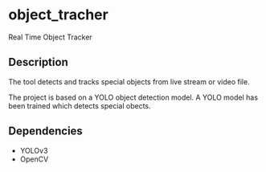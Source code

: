 # object_tracher
Real Time Object Tracker

## Description

The tool detects and tracks special objects from live stream or video file.

The project is based on a YOLO object detection model. A YOLO model has been trained which detects special obects.

## Dependencies

- YOLOv3
- OpenCV
